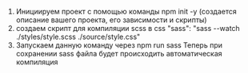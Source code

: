 1. Инициируем проект с помощью команды npm init -y (создается описание вашего проекта, его зависимости и скрипты)
2. создаем скрипт для компиляции scss в css
    "sass": "sass --watch ./styles/style.scss ./source/style.css"
3. Запускаем данную команду через 
npm run sass
Теперь при сохранении sass файла будет происходить автоматическая компиляция